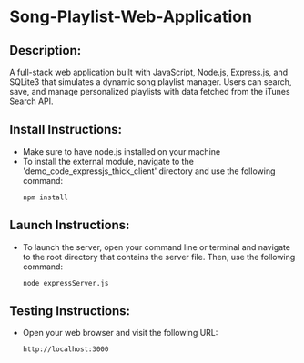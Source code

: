 # Song-Playlist-Web-Application

## Description:

A full-stack web application built with JavaScript, Node.js, Express.js, 
and SQLite3 that simulates a dynamic song playlist manager. Users can search, 
save, and manage personalized playlists with data fetched from the iTunes Search API.

## Install Instructions:

   - Make sure to have node.js installed on your machine
   - To install the external module, navigate to the 'demo_code_expressjs_thick_client' directory
     and use the following command:
     ```
     npm install
     ```

## Launch Instructions:

   - To launch the server, open your command line or terminal and navigate to the 
     root directory that contains the server file. Then, use the following command:
     ```
     node expressServer.js
     ```
     
## Testing Instructions: 

   - Open your web browser and visit the following URL:
     ```
     http://localhost:3000
     ```

